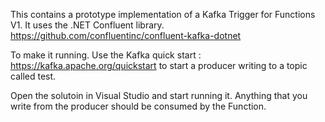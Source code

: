 This contains a prototype implementation of a Kafka Trigger for Functions V1. It uses the .NET Confluent library. https://github.com/confluentinc/confluent-kafka-dotnet

To make it running. Use the Kafka quick start : https://kafka.apache.org/quickstart to start a producer writing to a topic called test. 

Open the solutoin in Visual Studio and start running it. Anything that you write from the producer should be consumed by the Function.


